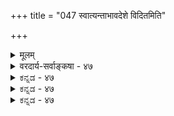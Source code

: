 +++
title = "047 स्वात्यन्ताभावदेशे विदितमिति"

+++
<details><summary>मूलम्</summary>

स्वात्यन्ताभावदेशे विदितमिति यदि स्थाप्यमिष्टं क्वचित्तत्तत्रैवेति त्वशक्यं क्वचिदपि न तथा ह्यस्ति सिद्धान्तसिद्धिः ।  
बाधश्चास्मिन्नुपाधिस्समधिगतदशादेशकालाद्युपाधौ नासौ साध्योऽत्र मानं निखिलमपि यतस्तद्विधानैकतानम् ॥ ४७ ॥
</details>

<details><summary>वरदार्य-सर्वाङ्कषा - ४७</summary>

192. 

469 

[मिथ्यात्वान्तरदूषणम् ] 

स्वात्यन्ताभावदेशे विदितमिति यदि स्थाप्यमिष्टं क्वचित् तत् 

तत्रैवेति त्वशक्यम्; क्वचिदपि न तथा ह्यस्ति सिद्धान्तसिद्धिः । बाघचास्मिन्नुपाधिः समधिगतदशादेशकालाद्युपाधौ 

नासौ साध्योऽत्र मानं निखिलमपि यतस्तद्विधानैकतानम् ॥47॥ 



द्वितीयं मिथ्यापदार्थं ( श्लो. 46) दूषयितुमनुवदति - स्वेत्यादि । स्वात्यन्ताभावदेशे **विदितम्** = तदभाववति वस्तुनि प्रतीयमानं मिथ्यापदार्थः । यथा रजतत्वाभाववत्यां शुक्तौ रजतत्वं प्रतीयमानं मिथ्येत्युच्यते । तद्वत् जगदिदं तदभाववति ब्रह्मणि **विदितम्** = प्रतीतम् इति यदि **स्थाप्यम्** = उक्तानुमानसाध्यं यदि, तदा **क्वचित्** = कुत्रचित् **तत्** = तादृशं मिथ्यात्वम् **इष्टम्** = अस्माकमपि संमतम् । शुक्तौ रजतादिभानस्य सिद्धान्तेऽपि मिथ्यात्वाङ्गीकारात् । अतश्च सिद्धसाधनम् । ननु क्वचित् इति न संमतम्, किन्तु सर्वत्रैव । तेनापणस्थरजतादेरपि मिथ्यात्वं सिषाधयिषितमिति न सिद्धसाधनमित्यत्राह - तत्रैवेत्यादि । **तत्रैव** = स्वात्यन्ताभाववत्येव, न तु स्ववान् कश्चन देश आपणस्थरजतादेरप्यस्ति, तस्यापि मिथ्यात्वात् । तथा च रजतं लोके कुत्रचित् सत्यम्, कुत्रचिदसत्यमिति न, किन्तु कुत्रापि नास्तीत्येवार्थः । ततश्च रजतादेः यो देशः, कालश्च तत्रैव देशे काले च तदभाव एव साध्य इति न सिद्धसाधनमिति भावः । अत्र दोषमाह - इति तु अशक्यमिति । कुत इत्यत्र - क्वचिदित्यादि । **कचिदपि** = कुत्रापि भ्रमे तथा **सिद्धान्तसिद्धिः** = उक्तरीत्या सिद्धान्तनिश्चयः न ह्यस्ति । परत्र पूर्वदृष्टावभासो भ्रमः इति खलु भवतां गुरुरपि । यत्र कुत्रचिद्देशे काले वा पूर्वं दृष्टस्य, तदभाववति देशे काले वाऽवभास एव हि भ्रमः, न तु तदभाववत्येव । कुत्राप्यदृष्टस्याध्यासादर्शनात्। पूर्व कदाचिदपि सर्पं रजतं वाऽपश्यतः, न हि रज्जौ, शुक्तौ वा तदध्याससंभवः । जगति सर्वमेव मिथ्येति चेत्, कथमध्याससंभवः ? 

स्वात्यन्ताभाववत्येव सत्त्वं, प्रतीयमानत्वं वा अव्याप्यवृत्तिसंयोगादिरूपपदार्थानामेव संभवेत्, न तु व्याप्यवृत्तीनां घटपटादीनाम् । न चात एव मिथ्यात्वं वदाम इति वाच्यम्, अत्र किं प्रमाणमित्येव विचारकरणात् । उक्तं किलानुमानमिति चेत्, शुक्तिरजतरज्जुसर्पादिदृष्टान्ताः न स्वाभाववत्येव भासन्ते, स्ववत्यपि वल्मीकादौ भानात् । तर्ह्यस्तु स्वाप्नाः पदार्था दृष्टान्ताः । ते हि तदा यत्र भासन्ते, तत्र न सन्त्येवेति चेत्, स्वाप्नपदार्थानामपि सत्यत्वस्य विस्तरेण स्थापनात् । अतः शशशृङ्गादय एव दृष्टान्ता वाच्याः । अस्तु तथैवेति चेत्, तेषां तुच्छत्वस्यैव सर्वसंमतत्वात् । तत्पक्षस्य च समनन्तरश्लोक एव परीक्षणात् ॥ 

अस्तु तर्हि स्वप्नपदार्थ एव दृष्टान्त इत्यत्राभ्युपगमवादेन, दूषणान्तरमाह - बाध इत्यादि । **अस्मिन्** = उक्ते प्रयोगे **समधिगतदेशकालाद्युपाधौ** = **समधिगतः** = आधारत्वेन निश्चितः यः देशः कालश्च, तत्र बाधः उपाधिश्च भवति । मिथ्यात्वं यत्र तत्र सर्वत्र बाधितत्वम् ; यत्र बाधितत्वं, तत्र सर्वत्र मिथ्यात्वमिति 

1 



470 

[तुच्छत्वरुपमिथ्यात्वदूषणम् ] 

193. तुच्छत्वं ते न हीष्टं, सदसदितरता व्याहतत्वादिदुः स्थाऽ- 

सिद्धा चासौ परेषां भवदनभिमतोऽनात्मना वेद्यतादिः । 

साध्यव्यापकत्वे सति, साध्यव्याप्यत्वम् । पक्षान्तर्भवेण दृश्यत्वरूपसाधनाव्यापकत्वम् । अतो बाधितत्वमुपाधिः । ततश्च सोपाधिको हेतुर्व्याप्यत्वासिद्धः । आदिपदेन धर्मस्य ग्रहणम् । सर्वमपि हि वस्तु स्वधर्मेणैव सत्, परधर्मेण त्वसदेव । यथा घटः कम्बुग्रीवादिमत्वेनैव सन्, न तु पटधर्मेणाऽऽयतत्वादिना ॥ 

ननु तर्हि बाधित्वमेवात्र साध्यं विवक्षितमस्त्वित्यत्राह - अत्रेत्यादि । **अत्र** = उक्तानुमाने **असौ** = बाधितत्वमेव साध्यम् **न** = न भवितुमर्हति । कुतः ? यतः निखिलमपि **मानम्** = प्रमाणं सर्वमपि **तद्विधानैकतानम्** = तस्य जगतः **विधानम्** = विधिरूपता, न तु निषेधरूपता, **तदेकतानम्** = तन्मात्रपरम् । प्रत्यक्षम्, अनुमानम्, शब्द इति त्रिविधमपि प्रमाणं जगतो विधिमात्रपरमेव सर्वैर्दृष्टम् इत्यर्थः । यथा रज्जौ सर्पभ्रमानन्तरम् ‘नायं सर्पः किन्तु रज्जुः' इति सर्पाभावपरं रज्जुविषयकं प्रमाणं दृश्यते, तथा जगतोऽभावबोधकं प्रमाणं न हि कस्यापि कदापि दृष्टम् । अतो बाधितत्वमेव यदि साध्यम्, तर्हि वह्नावनुष्णत्वसाधकानुमान इव बाध एव दोषः । अतश्च तेनानुमानेन जगतो न मिथ्यात्वसिद्धिः ॥ 



ननु 'यदि सत्यं भवेद्विश्वं सुषुप्तौ किं न भासते' (वि. चू. 236) इत्याचार्याः । तथा च सुषुप्तिरेव विश्वमिथ्यात्वे प्रमाणमिति चेत्, न योग्यानुपब्धेरेवाभावग्राहकत्वेन सुषुप्तौ तदभावात् । यत्तु दृष्टिरेव सृष्टिरिति पक्षः, सोऽपि परीक्षितपूर्वः । आचार्यवचनं च ब्रह्मतुल्यसत्यत्वाभिप्रायम् । एतच्चास्माकमपि संमतमेवेत्यसकृदुक्तम् । वस्तुतस्तु - 

ऋतसत्यानृतासत्यपदानां शक्तिधीर्यतः । मितंपचानां दुर्ग्राह्या तन्मूलो मतिविभ्रमः ॥ 

उक्तं चाप्यसकृत्त्याज्यं वृथा शब्दविवर्धनम् । माया सदा जागरूका स्वात्मा संरक्ष्यतां सदा ॥ ४७ ॥
</details>


<details><summary>ಕನ್ನಡ - ४७</summary>

साध्यवाद मिथ्यात्ववन्नु मत्तॆ विकल्प माडि निराकरिसुत्तारॆ-स्वात्य स्वाभावदेश विदितं इति स्टाप्यं यदि, तत् क्वचित् इष्ट तानि ल्लद कडॆयल्लि तोरुत्तिरुवुदे मिथ्य. इन्तह मिथ्यात्ववे इल्लि साध्य वादरॆ, सत्यवाद बॆळ्ळियू सह कॆल समय कप्पॆय चिप्पु मुन्तादवुगळल्लि तोरुवुदरिन्द, इन्तह मिथ्यात्व कॆलवडॆयल्लि नमगू सम्मतवॆ. इद रिन्द अंशतः सिद्ध साधन दोष बरुत्तदॆ. 

8 

तव इति तु अशक्यं-तानिल्लद कडॆयल्लि मात्र तोरुत्तिरुवुदे मिथ्यात्व, रजतादिगळु तानिल्लद कप्पॆय चिप्पिनल्लि मात्र तोरदे अङ्गडियल्लू तोरुत्तवॆ. आद्दरिन्द सिद्ध साधन दोषविल्ल ऎन्दू सह हेळलु साध्यविल्ल. क्वचिदपि तथा सिद्धान सिद्धिः न अस्ति-याव वस्तुविनल्लू तानिल्लदिरुव कडॆयल्लि मात्र तोरुत्तिरुवदॆन्दु सिद्धानद निर्णयविल्ल. तानिल्लदॆडॆयल्लि मात्र तोरुवन्तह वस्तुवन्नु याव सिद्धान्यदवरू निरूपिसलाररु. इदरिन्द ई साध्यक्कू हेतुविगू व्याप्ति ग्रहण बरलु साध्यवे इल्लवॆन्दु हेळिदन्तायितु. 

श्लोक 48] 

S 

नायकसर 

225 

बाधश्चास्मिन्नु पाधिः समधिगतदशादेशकालाद पाथ् 

नासौ साध्यॆत्र मानं निखिलमपि यतस्तद्विधानैकतानं ॥ 

· 193 – [तुच्छादिगळू मिथ्यात्ववू ऒन्दल्ल] 

तुच्छत्वं ते न हीष्टं सदसदितरता व्याहतत्वादिदुःस्ता 

s सिद्धा चास् परेषां भवदनभिमतोs नात्मना वेद्यतादि । इदल्लदॆ, समधिगतदेशकालादुपाद् बाधः, अस्मिन् उपा 

तानु तोरुत्तिद्द देश मत्तु कालदल्ले बाधितवागुवुदॆम्ब 'बाधितत्व' दृश्यत्ववॆम्ब ई हेतुविनल्लि उपाधियागुत्तदॆ. 

मिथैयाद शुक्तिरजतादिगळु, अनन्तर कालदल्लि बाधितवागुवुदरिन्द, मिथ्यात्व ऎल्लिरुवुदो, अल्लॆल्ला ई बाधितत्व इरुवुदरिन्द साध्यव्यापकत्व बन्दिदॆ. हेतुवाद दृश्यत्व इरुव, सत्यवाद घटादिगळल्लि ई बाधितत्व यारिगू ऎन्दू ऎल्लू इल्लदिरुवुदरिन्द साधनाव्यापकत्ववू बरुत्तदॆ. आद्दरिन्द बाधितत्व उपाधियागुत्तदॆ. 

अस् अत्र साध्यः न, यतः निखिलमसि मानं तद्विधान्य कतानं- ई बाधितत्ववे ई अनुमानदल्लि साध्यवागलु शक्यविल्ल; एत क्कॆन्दरॆ, प्रत्यक्षादि सकल प्रमाणगळू जगत्तिन सत्यतॆयन्ने सारुत्तिवॆ. आद्दरिन्द विमतं बाधितं, दृश्यत्वात्' ऎम्ब अनुमान प्रत्यक्षादि सकल प्रमाणबाधितवागुत्तदॆ ॥ ४७ ।
</details>



<details><summary>ಕನ್ನಡ - ४७</summary>

साध्यवाद मिथ्यात्ववन्नु मत्तॆ विकल्प माडि निराकरिसुत्तारॆ-स्वात्य स्वाभावदेश विदितं इति स्टाप्यं यदि, तत् क्वचित् इष्ट तानि ल्लद कडॆयल्लि तोरुत्तिरुवुदे मिथ्य. इन्तह मिथ्यात्ववे इल्लि साध्य वादरॆ, सत्यवाद बॆळ्ळियू सह कॆल समय कप्पॆय चिप्पु मुन्तादवुगळल्लि तोरुवुदरिन्द, इन्तह मिथ्यात्व कॆलवडॆयल्लि नमगू सम्मतवॆ. इद रिन्द अंशतः सिद्ध साधन दोष बरुत्तदॆ. 

8 

तव इति तु अशक्यं-तानिल्लद कडॆयल्लि मात्र तोरुत्तिरुवुदे मिथ्यात्व, रजतादिगळु तानिल्लद कप्पॆय चिप्पिनल्लि मात्र तोरदे अङ्गडियल्लू तोरुत्तवॆ. आद्दरिन्द सिद्ध साधन दोषविल्ल ऎन्दू सह हेळलु साध्यविल्ल. क्वचिदपि तथा सिद्धान सिद्धिः न अस्ति-याव वस्तुविनल्लू तानिल्लदिरुव कडॆयल्लि मात्र तोरुत्तिरुवदॆन्दु सिद्धानद निर्णयविल्ल. तानिल्लदॆडॆयल्लि मात्र तोरुवन्तह वस्तुवन्नु याव सिद्धान्यदवरू निरूपिसलाररु. इदरिन्द ई साध्यक्कू हेतुविगू व्याप्ति ग्रहण बरलु साध्यवे इल्लवॆन्दु हेळिदन्तायितु. 

श्लोक 48] 

S 

नायकसर 

225 

बाधश्चास्मिन्नु पाधिः समधिगतदशादेशकालाद पाथ् 

नासौ साध्यॆत्र मानं निखिलमपि यतस्तद्विधानैकतानं ॥ 

· 193 – [तुच्छादिगळू मिथ्यात्ववू ऒन्दल्ल] 

तुच्छत्वं ते न हीष्टं सदसदितरता व्याहतत्वादिदुःस्ता 

s सिद्धा चास् परेषां भवदनभिमतोs नात्मना वेद्यतादि । इदल्लदॆ, समधिगतदेशकालादुपाद् बाधः, अस्मिन् उपा 

तानु तोरुत्तिद्द देश मत्तु कालदल्ले बाधितवागुवुदॆम्ब 'बाधितत्व' दृश्यत्ववॆम्ब ई हेतुविनल्लि उपाधियागुत्तदॆ. 

मिथैयाद शुक्तिरजतादिगळु, अनन्तर कालदल्लि बाधितवागुवुदरिन्द, मिथ्यात्व ऎल्लिरुवुदो, अल्लॆल्ला ई बाधितत्व इरुवुदरिन्द साध्यव्यापकत्व बन्दिदॆ. हेतुवाद दृश्यत्व इरुव, सत्यवाद घटादिगळल्लि ई बाधितत्व यारिगू ऎन्दू ऎल्लू इल्लदिरुवुदरिन्द साधनाव्यापकत्ववू बरुत्तदॆ. आद्दरिन्द बाधितत्व उपाधियागुत्तदॆ. 

अस् अत्र साध्यः न, यतः निखिलमसि मानं तद्विधान्य कतानं- ई बाधितत्ववे ई अनुमानदल्लि साध्यवागलु शक्यविल्ल; एत क्कॆन्दरॆ, प्रत्यक्षादि सकल प्रमाणगळू जगत्तिन सत्यतॆयन्ने सारुत्तिवॆ. आद्दरिन्द विमतं बाधितं, दृश्यत्वात्' ऎम्ब अनुमान प्रत्यक्षादि सकल प्रमाणबाधितवागुत्तदॆ ॥ ४७ ।
</details>


<details><summary>ಕನ್ನಡ - ४७</summary>

साध्यवाद मिथ्यात्ववन्नु मत्तॆ विकल्प माडि निराकरिसुत्तारॆ-स्वात्य स्वाभावदेश विदितं इति स्टाप्यं यदि, तत् क्वचित् इष्ट तानि ल्लद कडॆयल्लि तोरुत्तिरुवुदे मिथ्य. इन्तह मिथ्यात्ववे इल्लि साध्य वादरॆ, सत्यवाद बॆळ्ळियू सह कॆल समय कप्पॆय चिप्पु मुन्तादवुगळल्लि तोरुवुदरिन्द, इन्तह मिथ्यात्व कॆलवडॆयल्लि नमगू सम्मतवॆ. इद रिन्द अंशतः सिद्ध साधन दोष बरुत्तदॆ. 

8 

तव इति तु अशक्यं-तानिल्लद कडॆयल्लि मात्र तोरुत्तिरुवुदे मिथ्यात्व, रजतादिगळु तानिल्लद कप्पॆय चिप्पिनल्लि मात्र तोरदे अङ्गडियल्लू तोरुत्तवॆ. आद्दरिन्द सिद्ध साधन दोषविल्ल ऎन्दू सह हेळलु साध्यविल्ल. क्वचिदपि तथा सिद्धान सिद्धिः न अस्ति-याव वस्तुविनल्लू तानिल्लदिरुव कडॆयल्लि मात्र तोरुत्तिरुवदॆन्दु सिद्धानद निर्णयविल्ल. तानिल्लदॆडॆयल्लि मात्र तोरुवन्तह वस्तुवन्नु याव सिद्धान्यदवरू निरूपिसलाररु. इदरिन्द ई साध्यक्कू हेतुविगू व्याप्ति ग्रहण बरलु साध्यवे इल्लवॆन्दु हेळिदन्तायितु. 

श्लोक 48] 

S 

नायकसर 

225 

बाधश्चास्मिन्नु पाधिः समधिगतदशादेशकालाद पाथ् 

नासौ साध्यॆत्र मानं निखिलमपि यतस्तद्विधानैकतानं ॥ 

· 193 – [तुच्छादिगळू मिथ्यात्ववू ऒन्दल्ल] 

तुच्छत्वं ते न हीष्टं सदसदितरता व्याहतत्वादिदुःस्ता 

s सिद्धा चास् परेषां भवदनभिमतोs नात्मना वेद्यतादि । इदल्लदॆ, समधिगतदेशकालादुपाद् बाधः, अस्मिन् उपा 

तानु तोरुत्तिद्द देश मत्तु कालदल्ले बाधितवागुवुदॆम्ब 'बाधितत्व' दृश्यत्ववॆम्ब ई हेतुविनल्लि उपाधियागुत्तदॆ. 

मिथैयाद शुक्तिरजतादिगळु, अनन्तर कालदल्लि बाधितवागुवुदरिन्द, मिथ्यात्व ऎल्लिरुवुदो, अल्लॆल्ला ई बाधितत्व इरुवुदरिन्द साध्यव्यापकत्व बन्दिदॆ. हेतुवाद दृश्यत्व इरुव, सत्यवाद घटादिगळल्लि ई बाधितत्व यारिगू ऎन्दू ऎल्लू इल्लदिरुवुदरिन्द साधनाव्यापकत्ववू बरुत्तदॆ. आद्दरिन्द बाधितत्व उपाधियागुत्तदॆ. 

अस् अत्र साध्यः न, यतः निखिलमसि मानं तद्विधान्य कतानं- ई बाधितत्ववे ई अनुमानदल्लि साध्यवागलु शक्यविल्ल; एत क्कॆन्दरॆ, प्रत्यक्षादि सकल प्रमाणगळू जगत्तिन सत्यतॆयन्ने सारुत्तिवॆ. आद्दरिन्द विमतं बाधितं, दृश्यत्वात्' ऎम्ब अनुमान प्रत्यक्षादि सकल प्रमाणबाधितवागुत्तदॆ ॥ ४७ ।
</details>

